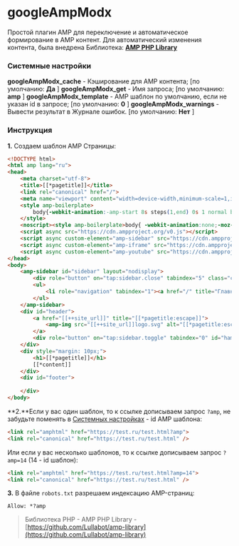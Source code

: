 # googleAmpModx

Простой плагин AMP для переключение и автоматическое формирование в AMP контент. Для автоматический изменения контента, была внедрена Библиотека: **[AMP PHP Library](https://github.com/Lullabot/amp-library)**

### Системные настройки
**googleAmpModx_cache** - Кэширование для AMP контента;
[по умолчанию: **Да** ]
**googleAmpModx_get** - Имя запроса;
[по умолчанию: **amp** ]
**googleAmpModx_template** - AMP шаблон по умолчанию, если не указан id в запросе;
[по умолчанию: **0** ]
**googleAmpModx_warnings** - Вывести результат в Журнале ошибок.
[по умолчанию: **Нет** ]

### Инструкция
**1.** Создаем шаблон AMP Страницы:
```html
<!DOCTYPE html>
<html amp lang="ru">
<head>
    <meta charset="utf-8">
    <title>[[*pagetitle]]</title>
	<link rel="canonical" href="/">
	<meta name="viewport" content="width=device-width,minimum-scale=1,initial-scale=1">
	<style amp-boilerplate> 
		body{-webkit-animation:-amp-start 8s steps(1,end) 0s 1 normal both;-moz-animation:-amp-start 8s steps(1,end) 0s 1 normal both;-ms-animation:-amp-start 8s steps(1,end) 0s 1 normal both;animation:-amp-start 8s steps(1,end) 0s 1 normal both}@-webkit-keyframes -amp-start{from{ visibility:hidden}to{ visibility:visible}}@-moz-keyframes -amp-start{ from{ visibility:hidden}to{ visibility:visible}}@-ms-keyframes -amp-start{from{ visibility:hidden}to{ visibility:visible}}@-o-keyframes -amp-start{ from{ visibility:hidden}to{ visibility:visible}}@keyframes -amp-start{ from{visibility:hidden}to{visibility:visible}}
	</style>
	<noscript><style amp-boilerplate>body{ -webkit-animation:none;-moz-animation:none;-ms-animation:none;animation:none}</style></noscript>
	<script async src="https://cdn.ampproject.org/v0.js"></script>
    <script async custom-element="amp-sidebar" src="https://cdn.ampproject.org/v0/amp-sidebar-0.1.js"></script>
    <script async custom-element="amp-iframe" src="https://cdn.ampproject.org/v0/amp-iframe-0.1.js"></script>
    <script async custom-element="amp-youtube" src="https://cdn.ampproject.org/v0/amp-youtube-0.1.js"></script>
</head>
<body>
	<amp-sidebar id="sidebar" layout="nodisplay">
		<div role="button" on="tap:sidebar.close" tabindex="5" class="close">×</div>
		<ul>
			<li role="navigation" tabindex="1"><a href="/" title="Главная страница">Главная страница</a></li>
		</ul>
	</amp-sidebar>	
	<div id="header">
		<a href="[[++site_url]]" title="[[*pagetitle:escape]]">
			<amp-img src="[[++site_url]]logo.svg" alt="[[*pagetitle:escape]]" width="200" height="40" style="float:right"></amp-img>
		</a>
		<div role="button" on="tap:sidebar.toggle" tabindex="0" id="ham">☰</div>
	</div>
	<div style="margin: 10px;">
		<h1>[[*pagetitle]]</h1>
		[[*content]]
	</div>
	<div id="footer">
		
	</div>
</body>
```
**2.**Если у вас один шаблон, то к ссылке дописываем запрос `?amp`, не забудьте поменять в <u>Системных настройках</u> - id AMP шаблона:<br>
```html
<link rel="amphtml" href="https://test.ru/test.html?amp">
<link rel="canonical" href="https://test.ru/test.html" />
```

Или если у вас несколько шаблонов, то к ссылке дописываем запрос `?amp=14` (14 - id шаблон):
```html
<link rel="amphtml" href="https://test.ru/test.html?amp=14">
<link rel="canonical" href="https://test.ru/test.html" />
```

**3.** В файле `robots.txt` разрешаем индексацию AMP-страниц:
```
Allow: *?amp
```

> Библиотека PHP - AMP PHP Library - [https://github.com/Lullabot/amp-library](https://github.com/Lullabot/amp-library)
